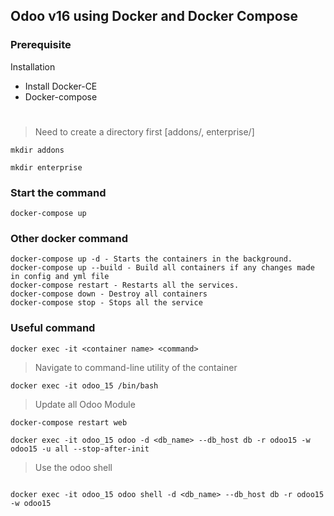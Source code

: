 ## Odoo v16 using Docker and Docker Compose


### Prerequisite

Installation 
* Install Docker-CE
* Docker-compose

#

> Need to create a directory first [addons/, enterprise/]

```
mkdir addons

mkdir enterprise
```
### Start the command
```
docker-compose up 
```

### Other docker command

```
docker-compose up -d - Starts the containers in the background.
docker-compose up --build - Build all containers if any changes made in config and yml file
docker-compose restart - Restarts all the services.
docker-compose down - Destroy all containers
docker-compose stop - Stops all the service
```

### Useful command 

```
docker exec -it <container name> <command> 
```

> Navigate to command-line utility of the container
```
docker exec -it odoo_15 /bin/bash 
```

> Update all Odoo Module
```
docker-compose restart web

docker exec -it odoo_15 odoo -d <db_name> --db_host db -r odoo15 -w odoo15 -u all --stop-after-init
```

> Use the odoo shell
```

docker exec -it odoo_15 odoo shell -d <db_name> --db_host db -r odoo15 -w odoo15 
```

